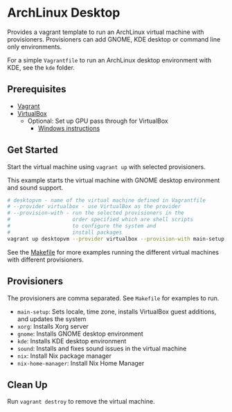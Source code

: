 # ArchLinux Desktop

Provides a vagrant template to run an ArchLinux virtual machine with provisioners.
Provisioners can add GNOME, KDE desktop or command line only environments.

For a simple `Vagrantfile` to run an ArchLinux desktop environment with KDE,
see the `kde` folder.

## Prerequisites

- [Vagrant](https://www.vagrantup.com/downloads)
- [VirtualBox](https://www.virtualbox.org/wiki/Downloads)
  - Optional: Set up GPU pass through for VirtualBox
    - [Windows instructions](https://www.xda-developers.com/how-use-gpu-virtualbox/)

## Get Started

Start the virtual machine using `vagrant up` with selected provisioners.

This example starts the virtual machine with GNOME desktop environment
and sound support.

```sh
# desktopvm - name of the virtual machine defined in Vagrantfile
# --provider virtualbox - use VirtualBox as the provider
# --provision-with - run the selected provisioners in the
#                    order specified which are shell scripts
#                    to configure the system and
#                    install packages
vagrant up desktopvm --provider virtualbox --provision-with main-setup,virtualbox-integration,xorg,gnome,sound
```

See the [Makefile](Makefile) for more examples running the different
virtual machines with different provisioners.

## Provisioners

The provisioners are comma separated. See `Makefile` for
examples to run.

- `main-setup`: Sets locale, time zone, installs VirtualBox guest additions,
  and updates the system
- `xorg`: Installs Xorg server
- `gnome`: Installs GNOME desktop environment
- `kde`: Installs KDE desktop environment
- `sound`: Installs and fixes sound issues in the virtual machine
- `nix`: Install Nix package manager
- `nix-home-manager`: Install Nix Home Manager

## Clean Up

Run `vagrant destroy` to remove the virtual machine.
